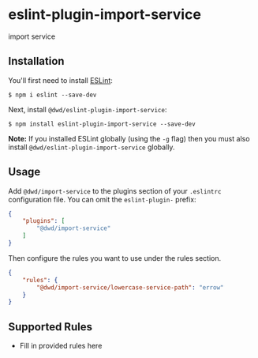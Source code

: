 # eslint-plugin-import-service

import service

## Installation

You'll first need to install [ESLint](http://eslint.org):

```
$ npm i eslint --save-dev
```

Next, install `@dwd/eslint-plugin-import-service`:

```
$ npm install eslint-plugin-import-service --save-dev
```

**Note:** If you installed ESLint globally (using the `-g` flag) then you must also install `@dwd/eslint-plugin-import-service` globally.

## Usage

Add `@dwd/import-service` to the plugins section of your `.eslintrc` configuration file. You can omit the `eslint-plugin-` prefix:

```json
{
    "plugins": [
        "@dwd/import-service"
    ]
}
```


Then configure the rules you want to use under the rules section.

```json
{
    "rules": {
        "@dwd/import-service/lowercase-service-path": "errow"
    }
}
```

## Supported Rules

* Fill in provided rules here





